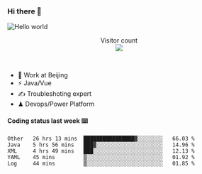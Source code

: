 ### Hi there 👋

<img src="https://raw.githubusercontent.com/sagar-viradiya/sagar-viradiya/master/resources/banner.png" alt="Hello world">
<p align="center"> 
  Visitor count<br/>
  <img src="https://profile-counter.glitch.me/youszoe/count.svg" />
</p>
<br/>

- 🍻 Work at Beijing 
- ⚡  Java/Vue
- ✍️  Troubleshoting expert
- ♟  Devops/Power Platform 

#### Coding status last week ⌨️

<!--START_SECTION:waka-->
```text
Other   26 hrs 13 mins  ████████████████▓░░░░░░░░   66.03 % 
Java    5 hrs 56 mins   ███▓░░░░░░░░░░░░░░░░░░░░░   14.96 % 
XML     4 hrs 49 mins   ███░░░░░░░░░░░░░░░░░░░░░░   12.13 % 
YAML    45 mins         ▒░░░░░░░░░░░░░░░░░░░░░░░░   01.92 % 
Log     44 mins         ▒░░░░░░░░░░░░░░░░░░░░░░░░   01.85 % 
```
<!--END_SECTION:waka-->

<br/>
<center><img src="http://ghchart.rshah.org/409ba5/yousazoe" alt="" /></center>


